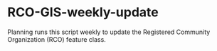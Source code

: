 # RCO-GIS-weekly-update
Planning runs this script weekly to update the Registered Community Organization (RCO) feature class. 
